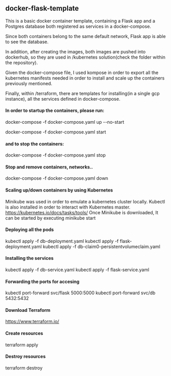 ## docker-flask-template
This is a basic docker container template, containing a Flask app and a Postgres database both registered as services in a docker-compose.

Since both containers belong to the same default network, Flask app is able to see the database.

In addition, after creating the images, both images are pushed into dockerhub, so they are used in /kubernetes solution(check the folder within the repository).

Given the docker-compose file, I used kompose in order to export all the kubernetes manifests needed in order to install and scale up the containers previously mentioned.

Finally, within /terraform, there are templates for installing(in a single gcp instance), all the services defined in docker-compose.

#### In order to startup the containers, please run:

docker-compose -f docker-compose.yaml up --no-start

docker-compose -f docker-compose.yaml start

#### and to stop the containers:

docker-compose -f docker-compose.yaml stop

#### Stop and remove containers, networks..
docker-compose -f docker-compose.yaml down

#### Scaling up/down containers by using Kubernetes
Minikube was used in order to emulate a kubernetes cluster locally. 
Kubectl is also installed in order to interact with Kubernetes master.
https://kubernetes.io/docs/tasks/tools/
Once Minikube is downloaded, It can be started by executing
minikube start

#### Deploying all the pods
kubectl apply -f db-deployment.yaml
kubectl apply -f flask-deployment.yaml
kubectl apply -f db-claim0-persistentvolumeclaim.yaml

#### Installing the services
kubectl apply -f db-service.yaml
kubectl apply -f flask-service.yaml


#### Forwarding the ports for accesing 
kubectl port-forward svc/flask 5000:5000
kubectl port-forward svc/db 5432:5432

#### Download Terraform
https://www.terraform.io/

#### Create resources
terraform apply

#### Destroy resources 
terraform destroy

